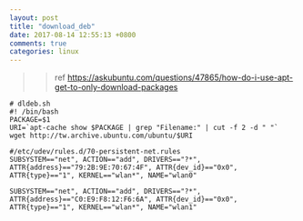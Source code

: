 ```yaml
---
layout: post
title: "download_deb"
date: 2017-08-14 12:55:13 +0800
comments: true
categories: linux
---
```


>> ref https://askubuntu.com/questions/47865/how-do-i-use-apt-get-to-only-download-packages

```
# dldeb.sh
#! /bin/bash
PACKAGE=$1
URI=`apt-cache show $PACKAGE | grep "Filename:" | cut -f 2 -d " "`
wget http://tw.archive.ubuntu.com/ubuntu/$URI
```

```  
#/etc/udev/rules.d/70-persistent-net.rules
SUBSYSTEM=="net", ACTION=="add", DRIVERS=="?*", ATTR{address}=="79:2B:9E:70:67:4F", ATTR{dev_id}=="0x0", ATTR{type}=="1", KERNEL=="wlan*", NAME="wlan0"

SUBSYSTEM=="net", ACTION=="add", DRIVERS=="?*", ATTR{address}=="C0:E9:F8:12:F6:6A", ATTR{dev_id}=="0x0", ATTR{type}=="1", KERNEL=="wlan*", NAME="wlan1"
```  
